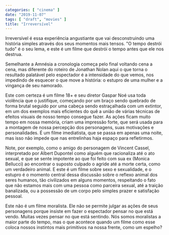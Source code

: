 ```yaml
---
categories: [ "cinema" ]
date: "2019-11-07"
tags: [ "draft", "movies" ]
title: "Irreversível"
---
```

Irreversível é essa experiência angustiante que vai desconstruindo
uma história simples através dos seus momentos mais tensos. "O tempo
destrói tudo" é o seu lema, e este é um filme que destrói o tempo
antes que ele nos destrua.

Semelhante a Amnésia a cronologia começa pelo final voltando cena
a cena, mas diferente do roteiro de Jonathan Nolan aqui o que torna o
resultado palatável pelo espectador é a intensidade do que vemos, nos
impedindo de esquecer o que move a história: o estupro de uma mulher
e a vingança de seu namorado.

Este com certeza é um filme 18+ e seu diretor Gaspar Noé usa toda
violência que o justifique, começando por um braço sendo quebrado de
forma brutal seguido por uma cabeça sendo estraçalhada com um extintor,
em um dos exemplos mais eficientes do quê a união de várias técnicas
de efeitos visuais de nosso tempo consegue fazer. As ações ficam muito
tempo em nossa memória, criam uma impressão forte, que será usada
para a montagem de nossa percepção dos personagens, suas motivações e
personalidades. É um filme imediatista, que se passa em apenas uma noite,
mas isso não impede que nas entrelinhas haja espaço para refletirmos.

Note, por exemplo, como o amigo do personagem de Vincent Cassel,
interpretado por Albert Dupontel como alguém que racionaliza até o ato
sexual, e que se sente impotente ao que foi feito com sua ex (Monica
Bellucci) ao encontrar o suposto culpado o agride até a morte certa,
como um verdadeiro animal. E este é um filme sobre sexo e sexualidade,
e o estupro é o momento central dessa discussão sobre o reflexo animal
dos seres humanos, tão civilizados em alguns momentos, respeitando o
fato que não estamos mais com uma pessoa como parceira sexual, até a
traição banalizada, ou a possessão de um corpo pelo simples prazer
e satisfação pessoal.

Este não é um filme moralista. Ele não se permite julgar as ações de
seus personagens porque insiste em fazer o espectador pensar no que está
vendo. Muitas vezes pensar no que está sentindo. Nós somos moralistas
a maior parte do tempo, mas o que acontece quando um filme como esse
coloca nossos instintos mais primitivos na nossa frente, como um espelho?
